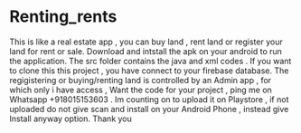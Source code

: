 # Renting_rents
This is like a real estate app , you can buy land , rent land or register your land for rent or sale. 
Download and intstall the apk on your android to run the application. 
The src folder contains the java and xml codes . 
If you want to clone this this project , you have connect to your firebase database. 
The regigistering or buying/renting land is controlled by an Admin app , for which only i have access , Want the code for your project , ping me on Whatsapp +918015153603 .
Im counting on to upload it on Playstore , if not uploaded do not give scan and install on your Android Phone , instead give Install anyway option. Thank you
